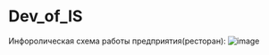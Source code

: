 # Dev_of_IS
Инфоролическая схема работы предприятия(ресторан):
![image](https://user-images.githubusercontent.com/97538253/194707932-c546f6bc-eb65-4207-93e3-6dec12d82a5a.png)
